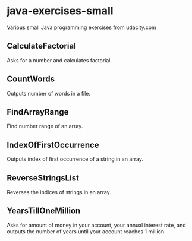 # java-exercises-small
Various small Java programming exercises from udacity.com

## CalculateFactorial
Asks for a number and calculates factorial.

## CountWords
Outputs number of words in a file.

## FindArrayRange
Find number range of an array.

## IndexOfFirstOccurrence
Outputs index of first occurrence of a string in an array.

## ReverseStringsList
Reverses the indices of strings in an array.

## YearsTillOneMillion
Asks for amount of money in your account, your annual interest rate, and outputs the number of years until your account reaches 1 million.

